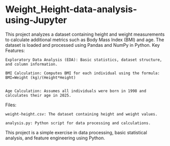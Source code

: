 # Weight_Height-data-analysis-using-Jupyter
This project analyzes a dataset containing height and weight measurements to calculate additional metrics such as Body Mass Index (BMI) and age. The dataset is loaded and processed using Pandas and NumPy in Python.
Key Features:

    Exploratory Data Analysis (EDA): Basic statistics, dataset structure, and column information.

    BMI Calculation: Computes BMI for each individual using the formula:
    BMI=Weight (kg)/(Height*Height)
    

    Age Calculation: Assumes all individuals were born in 1998 and calculates their age in 2025.

Files:

    weight-height.csv: The dataset containing height and weight values.

    analysis.py: Python script for data processing and calculations.

This project is a simple exercise in data processing, basic statistical analysis, and feature engineering using Python.

